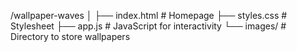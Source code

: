 /wallpaper-waves
│
├── index.html       # Homepage
├── styles.css       # Stylesheet
├── app.js           # JavaScript for interactivity
└── images/          # Directory to store wallpapers
